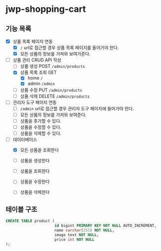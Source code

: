 # jwp-shopping-cart

## 기능 목록

- [x] 상품 목록 페이지 연동
    - [x] `/` url로 접근할 경우 상품 목록 페이지를 들어가야 한다.
    - [x] 모든 상품의 정보를 가져와 보여가준다.
- [ ] 상품 관리 CRUD API 작성
    - [ ] 상품 생성 POST `/admin/products`
    - [x] 상품 목록 조회 GET
      - [x] home `/`
      - [x] admin `/admin`
    - [ ] 상품 수정 PUT `/admin/products`
    - [ ] 상품 삭제 DELETE `/admin/products`
- [ ] 관리자 도구 페이지 연동
    - [ ] `/admin` url로 접근할 경우 관리자 도구 페이지에 들어가야 한다.
    - [ ] 모든 상품의 정보를 가져와 보여준다.
    - [ ] 상품을 추가할 수 있다.
    - [ ] 상품을 수정할 수 있다.
    - [ ] 상품을 삭제할 수 있다.
- [ ] 데이터베이스
    - [x] 모든 상품을 조회한다
    - [ ] 상품을 생성한다
    - [ ] 상품을 조회한다
    - [ ] 상품을 수정한다
    - [ ] 상품을 삭제한다

  
## 테이블 구조
```sql
CREATE TABLE product (
                      id bigint PRIMARY KEY NOT NULL AUTO_INCREMENT,
                      name varchar(255) NOT NULL,
                      image text NOT NULL,
                      price int NOT NULL
);

```


